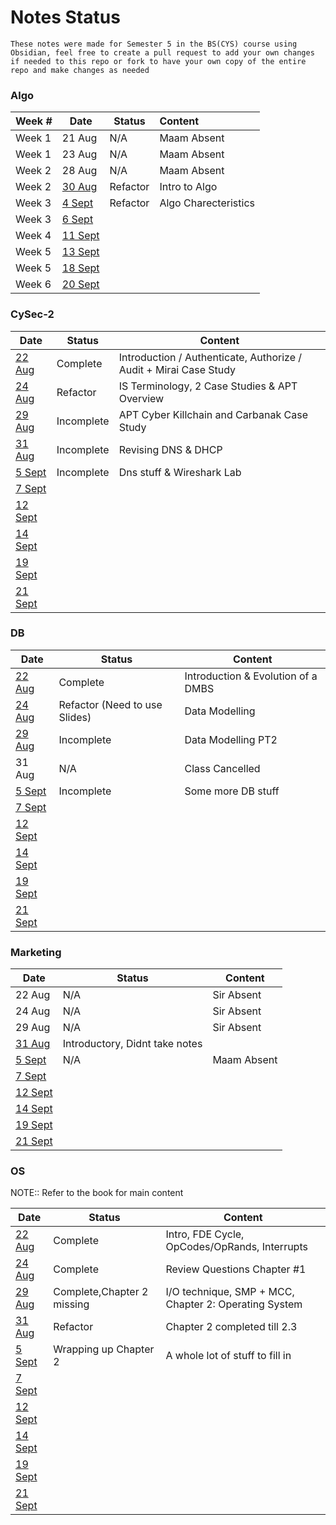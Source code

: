 # Notes Status
`These notes were made for Semester 5 in the BS(CYS) course using Obsidian, feel free to create a pull request to add your own changes if needed to this repo or fork to have your own copy of the entire repo and make changes as needed`

### Algo

| Week # | Date                                             | Status   | Content       |
| ------ | ------------------------------------------------ | -------- |:------------- |
| Week 1 | 21 Aug                                           | N/A      | Maam Absent   |
| Week 1 | 23 Aug                                           | N/A      | Maam Absent   |
| Week 2 | 28 Aug                                           | N/A      | Maam Absent   |
| Week 2 | [30 Aug](Algo/Algo%2030%20August,%202023.md)     | Refactor | Intro to Algo |
| Week 3 | [4 Sept](Algo/Algo%204%20September,%202023.md)   | Refactor | Algo Charecteristics              |
| Week 3 | [6 Sept](Algo/Algo%206%20September,%202023.md)   |          |               |
| Week 4 | [11 Sept](Algo/Algo%2011%20September,%202023.md) |          |               |
| Week 5 | [13 Sept](Algo/Algo%2013%20September,%202023.md) |          |               |
| Week 5 | [18 Sept](Algo/Algo%2018%20September,%202023.md) |          |               |
| Week 6 | [20 Sept](Algo/Algo%2020%20September,%202023.md) |          |               |

### CySec-2

| Date                                                  | Status     | Content                                                            |
| ----------------------------------------------------- | ---------- | ------------------------------------------------------------------ |
| [22 Aug](CySec-2/CySec2%2022%20August,%202023.md)     | Complete   | Introduction / Authenticate, Authorize / Audit  + Mirai Case Study |
| [24 Aug](CySec-2/CySec2%2024%20August,%202023.md)     | Refactor   | IS Terminology, 2 Case Studies & APT Overview                      |
| [29 Aug](CySec-2/CySec2%2029%20August,%202023.md)     | Incomplete | APT Cyber Killchain and Carbanak Case Study                        |
| [31 Aug](CySec-2/CySec2%2031%20August,%202023.md)     | Incomplete | Revising DNS & DHCP                                                |
| [5 Sept](CySec-2/CySec2%205%20September,%202023.md)   | Incomplete | Dns stuff & Wireshark Lab                                          |
| [7 Sept](CySec-2/CySec2%207%20September,%202023.md)   |            |                                                                    |
| [12 Sept](CySec-2/CySec2%2012%20September,%202023.md) |            |                                                                    |
| [14 Sept](CySec-2/CySec2%2014%20September,%202023.md) |            |                                                                    |
| [19 Sept](CySec-2/CySec2%2019%20September,%202023.md) |            |                                                                    |
| [21 Sept](CySec-2/CySec2%2021%20September,%202023.md) |            |                                                                    |

### DB

| Date                                         | Status                        | Content                            |
| -------------------------------------------- | ----------------------------- | ---------------------------------- |
| [22 Aug](DB/DB%2022%20August,%202023.md)     | Complete                      | Introduction & Evolution of a DMBS |
| [24 Aug](DB/DB%2024%20August,%202023.md)     | Refactor (Need to use Slides) | Data Modelling                     |
| [29 Aug](DB/DB%2029%20August,%202023.md)     | Incomplete                    | Data Modelling PT2                 |
| 31 Aug                                       | N/A                           | Class Cancelled                    |
| [5 Sept](DB/DB%205%20September,%202023.md)   | Incomplete                   | Some more DB stuff                                   |
| [7 Sept](DB/DB%207%20September,%202023.md)   |                               |                                    |
| [12 Sept](DB/DB%2012%20September,%202023.md) |                               |                                    |
| [14 Sept](DB/DB%2014%20September,%202023.md) |                               |                                    |
| [19 Sept](DB/DB%2019%20September,%202023.md) |                               |                                    |
| [21 Sept](DB/DB%2021%20September,%202023.md) |                               |                                    |

### Marketing

| Date                                                       | Status                         | Content     |
| ---------------------------------------------------------- | ------------------------------ | ----------- |
| 22 Aug                                                     | N/A                            | Sir Absent  |
| 24 Aug                                                     | N/A                            | Sir Absent  |
| 29 Aug                                                     | N/A                            | Sir Absent  |
| [31 Aug](Marketing/Marketing%2031%20August,%202023.md)     | Introductory, Didnt take notes |             |
| [5 Sept](Marketing/Marketing%205%20September,%202023.md)   | N/A                            | Maam Absent | 
| [7 Sept](Marketing/Marketing%207%20September,%202023.md)   |                                |             |
| [12 Sept](Marketing/Marketing%2012%20September,%202023.md) |                                |             |
| [14 Sept](Marketing/Marketing%2014%20September,%202023.md) |                                |             |
| [19 Sept](Marketing/Marketing%2019%20September,%202023.md) |                                |             |
| [21 Sept](Marketing/Marketing%2021%20September,%202023.md) |                                |             |

### OS

NOTE:: Refer to the book for main content

| Date                                         | Status                     | Content                                               |
| -------------------------------------------- | -------------------------- | ----------------------------------------------------- |
| [22 Aug](OS/OS%2022%20August,%202023.md)     | Complete                   | Intro, FDE Cycle, OpCodes/OpRands, Interrupts         |
| [24 Aug](OS/OS%2024%20August,%202023.md)     | Complete                   | Review Questions Chapter #1                           |
| [29 Aug](OS/OS%2029%20August,%202023.md)     | Complete,Chapter 2 missing | I/O technique, SMP + MCC, Chapter 2: Operating System |
| [31 Aug](OS/OS%2031%20August,%202023.md)     | Refactor                   | Chapter 2 completed till 2.3                          |
| [5 Sept](OS/OS%205%20September,%202023.md)   | Wrapping up Chapter 2      | A whole lot of stuff to fill in                                                      |
| [7 Sept](OS/OS%207%20September,%202023.md)   |                            |                                                       |
| [12 Sept](OS/OS%2012%20September,%202023.md) |                            |                                                       |
| [14 Sept](OS/OS%2014%20September,%202023.md) |                            |                                                       |
| [19 Sept](OS/OS%2019%20September,%202023.md) |                            |                                                       |
| [21 Sept](OS/OS%2021%20September,%202023.md) |                            |                                                       |
